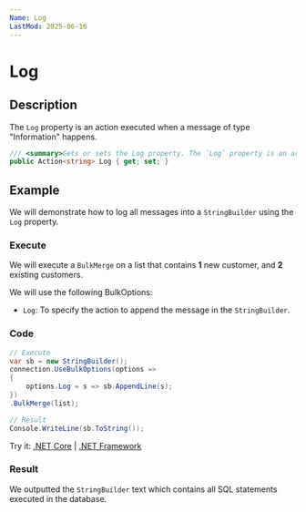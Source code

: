 ```yaml
---
Name: Log
LastMod: 2025-06-16
---
```


# Log

## Description

The `Log` property is an action executed when a message of type "Information" happens.

```csharp
/// <summary>Gets or sets the Log property. The `Log` property is an action executed when a message of type "Information" is logged.</summary>
public Action<string> Log { get; set; }
```

## Example

We will demonstrate how to log all messages into a `StringBuilder` using the `Log` property.

### Execute

We will execute a `BulkMerge` on a list that contains **1** new customer, and **2** existing customers.

We will use the following BulkOptions:
- `Log`: To specify the action to append the message in the `StringBuilder`.

### Code

```csharp
// Execute
var sb = new StringBuilder();
connection.UseBulkOptions(options => 
{ 
	options.Log = s => sb.AppendLine(s);
})
.BulkMerge(list); 

// Result
Console.WriteLine(sb.ToString());
```

Try it: [.NET Core](https://dotnetfiddle.net/o1SQgv) | [.NET Framework](https://dotnetfiddle.net/e0EKfI)

### Result

We outputted the `StringBuilder` text which contains all SQL statements executed in the database.